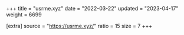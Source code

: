 +++
title = "usrme.xyz"
date = "2022-03-22"
updated = "2023-04-17"
weight = 6699

[extra]
source = "https://usrme.xyz/"
ratio = 15
size = 7
+++

